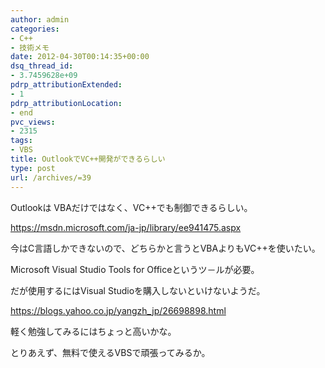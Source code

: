 ```yaml
---
author: admin
categories:
- C++
- 技術メモ
date: 2012-04-30T00:14:35+00:00
dsq_thread_id:
- 3.7459628e+09
pdrp_attributionExtended:
- 1
pdrp_attributionLocation:
- end
pvc_views:
- 2315
tags:
- VBS
title: OutlookでVC++開発ができるらしい
type: post
url: /archives/=39
---
```


Outlookは VBAだけではなく、VC++でも制御できるらしい。
  
<https://msdn.microsoft.com/ja-jp/library/ee941475.aspx>

今はC言語しかできないので、どちらかと言うとVBAよりもVC++を使いたい。
  
Microsoft Visual Studio Tools for Officeというツ－ルが必要。
  
だが使用するにはVisual Studioを購入しないといけないようだ。
  
<https://blogs.yahoo.co.jp/yangzh_jp/26698898.html>

軽く勉強してみるにはちょっと高いかな。
  
とりあえず、無料で使えるVBSで頑張ってみるか。

<div id="fastlookup_top" style="display: none;">
</div>